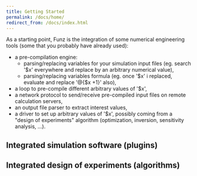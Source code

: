 ```yaml
---
title: Getting Started
permalink: /docs/home/
redirect_from: /docs/index.html
---
```


As a starting point, Funz is the integration of some numerical engineering tools (some that you probably have already used):

* a pre-compilation engine:
  * parsing/replacing variables for your simulation input files (eg. search '$x' everywhere and replace by an arbitrary numerical value),
  * parsing/replacing variables formula (eg. once '$x' i replaced, evaluate and replace '@{$x +1}' also),
* a loop to pre-compile different arbitrary values of '$x',
* a network protocol to send/receive pre-compiled input files on remote calculation servers,
* an output file parser to extract interest values,
* a driver to set up arbitrary values of '$x', possibly coming from a "design of experiments" algorithm (optimization, inversion, sensitivity analysis, ...).



## Integrated simulation software (plugins)



## Integrated design of experiments (algorithms)



